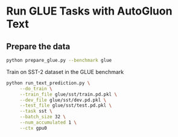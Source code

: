 # Run GLUE Tasks with AutoGluon Text

## Prepare the data
```bash
python prepare_glue.py --benchmark glue
```

Train on SST-2 dataset in the GLUE benchmark

```bash
python run_text_prediction.py \
     --do_train \
     --train_file glue/sst/train.pd.pkl \
     --dev_file glue/sst/dev.pd.pkl \
     --test_file glue/sst/test.pd.pkl \
     --task sst \
     --batch_size 32 \
     --num_accumulated 1 \
     --ctx gpu0
```
